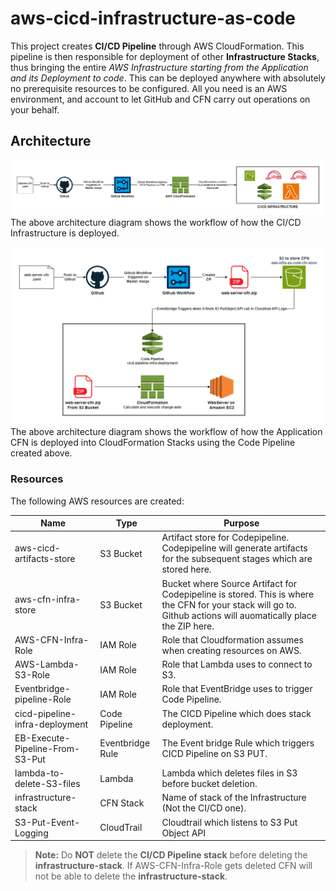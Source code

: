 # aws-cicd-infrastructure-as-code

This project creates **CI/CD Pipeline** through AWS CloudFormation. This pipeline is then responsible for deployment of other **Infrastructure Stacks**, thus bringing the entire *AWS Infrastructure starting from the Application and its Deployment to code*. This can be deployed anywhere with absolutely no prerequisite resources to be configured. All you need is an AWS environment, and account to let GitHub and CFN carry out operations on your behalf.

## Architecture
![Image](Architecture/createinfra.drawio.png?raw=true)
The above architecture diagram shows the workflow of how the CI/CD Infrastructure is deployed.

![Image](Architecture/architecture.drawio.png?raw=true)
The above architecture diagram shows the workflow of how the Application CFN is deployed into CloudFormation Stacks using the Code Pipeline created above.


### Resources

The following AWS resources are created:

|Name                |Type                          |Purpose                         |
|----------------|-------------------------------|-----------------------------|
|aws-cicd-artifacts-store|S3 Bucket|Artifact store for Codepipeline. Codepipeline will generate artifacts for the subsequent stages which are stored here.|
|aws-cfn-infra-store|S3 Bucket|Bucket where Source Artifact for Codepipeline is stored. This is where the CFN for your stack will go to. Github actions will auomatically place the ZIP here.|
|AWS-CFN-Infra-Role|IAM Role|Role that Cloudformation assumes when creating resources on AWS.|
|AWS-Lambda-S3-Role|IAM Role|Role that Lambda uses to connect to S3.|
|Eventbridge-pipeline-Role|IAM Role|Role that EventBridge uses to trigger Code Pipeline.|
|cicd-pipeline-infra-deployment|Code Pipeline|The CICD Pipeline which does stack deployment.|
|EB-Execute-Pipeline-From-S3-Put|Eventbridge Rule|The Event bridge Rule which triggers CICD Pipeline on S3 PUT.|
|lambda-to-delete-S3-files|Lambda|Lambda which deletes files in S3 before bucket deletion.|
|infrastructure-stack|CFN Stack|Name of stack of the Infrastructure (Not the CI/CD one).|
|S3-Put-Event-Logging|CloudTrail|Cloudtrail which listens to S3 Put Object API|



> **Note:** Do **NOT** delete the **CI/CD Pipeline stack** before deleting the **infrastructure-stack**. If AWS-CFN-Infra-Role gets deleted CFN will not be able to delete the **infrastructure-stack**.